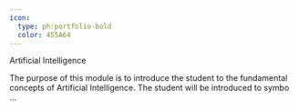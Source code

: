 ```yaml
---
icon:
  type: ph:portfolio-bold
  color: 455A64
---
```

Artificial Intelligence

The purpose of this module is to introduce the student to the fundamental concepts of Artificial Intelligence. The student will be introduced to symbo ... 
